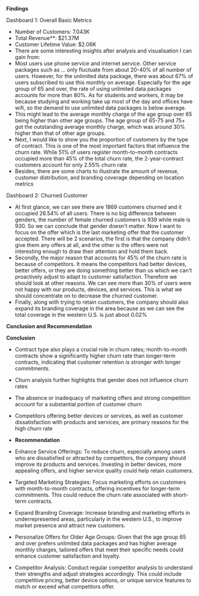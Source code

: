 **Findings**

Dashboard 1: Overall
Basic Metrics
- Number of Customers: 7.043K
- Total Revenue**: $21.37M
- Customer Lifetime Value: $2.06K
- There are some interesting insights after analysis and visualisation I can gain from:
 - Most users use phone service and internet service. Other service packages such as ... only fluctuate from about 20-40% of all number of users. However, for the unlimited data package, there was about 67% of users subscribed to use this monthly on average. Especially for the age group of 65 and over, the rate of using unlimited data packages accounts for more than 80%. As for students and workers, it may be because studying and working take up most of the day and offices have wifi, so the demand to use unlimited data packages is below average.
- This might lead to the average monthly charge of the age group over 65 being higher than other age groups. The age group of 65-75 and 75+ got the outstanding average monthly charge, which was around 30% higher than that of other age groups.
- Next, I would like to show you the proportion of customers by the type of contract. This is one of the most important factors that influence the churn rate. While 51% of users register month-to-month contracts occupied more than 45% of the total churn rate, the 2-year-contract customers account for only 2.55% churn rate
- Besides, there are some charts to illustrate the amount of revenue, customer distribution, and branding coverage depending on location metrics

Dashboard 2: Churned Customer
- At first glance, we can see there are 1869 customers churned and it occupied 26.54% of all users. There is no big difference between genders, the number of female churned customers is 939 while male is 930. So we can conclude that gender doesn't matter.
Now I want to focus on the offer which is the last marketing offer that the customer accepted. There will be 2 scenarios, the first is that the company didn't give them any offers at all, and the other is the offers were not interesting enough to draw their attention and hold them back.
- Secondly, the major reason that accounts for 45% of the churn rate is because of competitors. It means the competitors had better devices, better offers, or they are doing something better than us which we can't proactively adjust to adapt to customer satisfaction. Therefore we should look at other reasons. We can see more than 30% of users were not happy with our products, devices, and services. This is what we should concentrate on to decrease the churned customer.
- Finally, along with trying to retain customers, the company should also expand its branding coverage in the area because as we can see the total coverage in the western U.S. is just about 0.02%

**Conclusion and Recommendation**

 **Conclusion**
- Contract type also plays a crucial role in churn rates; month-to-month contracts show a significantly higher churn rate than longer-term contracts, indicating that customer retention is stronger with longer commitments.
- Churn analysis further highlights that gender does not influence churn rates
- The absence or inadequacy of marketing offers and strong competition account for a substantial portion of customer churn
- Competitors offering better devices or services, as well as customer dissatisfaction with products and services, are primary reasons for the high churn rate

- **Recommendation**
- Enhance Service Offerings: To reduce churn, especially among users who are dissatisfied or attracted by competitors, the company should improve its products and services. Investing in better devices, more appealing offers, and higher service quality could help retain customers.
- Targeted Marketing Strategies: Focus marketing efforts on customers with month-to-month contracts, offering incentives for longer-term commitments. This could reduce the churn rate associated with short-term contracts.
- Expand Branding Coverage: Increase branding and marketing efforts in underrepresented areas, particularly in the western U.S., to improve market presence and attract new customers.
- Personalize Offers for Older Age Groups: Given that the age group 65 and over prefers unlimited data packages and has higher average monthly charges, tailored offers that meet their specific needs could enhance customer satisfaction and loyalty.
- Competitor Analysis: Conduct regular competitor analysis to understand their strengths and adjust strategies accordingly. This could include competitive pricing, better device options, or unique service features to match or exceed what competitors offer.
